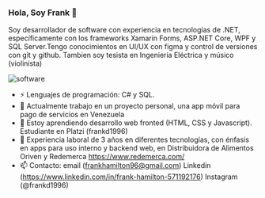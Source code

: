 ### Hola, Soy Frank 👋

Soy desarrollador de software con experiencia en tecnologías de .NET, específicamente con los frameworks Xamarin Forms, ASP.NET Core, WPF y SQL Server.Tengo conocimientos en UI/UX con figma y control de versiones con git y github. Tambien soy tesista en Ingeniería Eléctrica y músico (violinista)

![software](https://user-images.githubusercontent.com/82234255/141386519-1cc17604-638b-4a42-bcab-2f7c6fff7b02.jpg)

- ⚡ Lenguajes de programación: C# y SQL.
- 🔭 Actualmente trabajo en un proyecto personal, una app móvil para pago de servicios en Venezuela
- 🌱 Estoy aprendiendo desarrollo web fronted (HTML, CSS y Javascript). Estudiante en Platzi (frankd1996)
- 👯 Experiencia laboral de 3 años en diferentes tecnologías, con énfasis en apps para uso interno y backend web, en Distribuidora de Alimentos Oriven y Redemerca https://www.redemerca.com/
- 📫 Contacto: email (frankhamilton96@gmail.com) Linkedin (https://www.linkedin.com/in/frank-hamilton-571192176) Instagram (@frankd1996)

<!--
**frankd1996/frankd1996** is a ✨ _special_ ✨ repository because its `README.md` (this file) appears on your GitHub profile.

Here are some ideas to get you started:

- 🔭 I’m currently working on ...
- 🌱 I’m currently learning ...
- 👯 I’m looking to collaborate on ...
- 🤔 I’m looking for help with ...
- 💬 Ask me about ...
- 📫 How to reach me: ...
- 😄 Pronouns: ...
- ⚡ Fun fact: ...
-->
